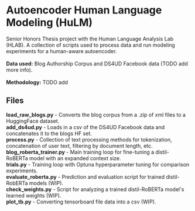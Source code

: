 # Autoencoder Human Language Modeling (HuLM)
Senior Honors Thesis project with the Human Language Analysis Lab (HLAB). A collection of scripts used to process data and run modeling experiments for a human-aware autoencoder. \
\
**Data used:** Blog Authorship Corpus and DS4UD Facebook data (TODO add more info). \
\
**Methodology:** TODO add

## Files
**load_raw_blogs.py** - Converts the blog corpus from a .zip of xml files to a HuggingFace dataset. \
**add_ds4ud.py** - Loads in a csv of the DS4UD Facebook data and concatenates it to the blogs HF set. \
**process.py** - Collection of text processing methods for tokenization, concatenation of user text, filtering by document length, etc. \
**blog_roberta_trainer.py** - Main training loop for fine-tuning a distil-RoBERTa model with an expanded context size. \
**trials.py** - Training loop with Optuna hyperparameter tuning for comparison experiments. \
**evaluate_roberta.py** - Prediction and evaluation script for trained distil-RobERTa models (WIP). \
**check_weights.py** - Script for analyzing a trained distil-RoBERTa model's learned weights (WIP). \
**plot_tb.py** - Converting tensorboard file data into a csv (WIP).
